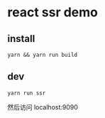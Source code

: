 # react ssr demo

## install
```
yarn && yarn run build
```

## dev
```
yarn run ssr 
```

然后访问 localhost:9090
